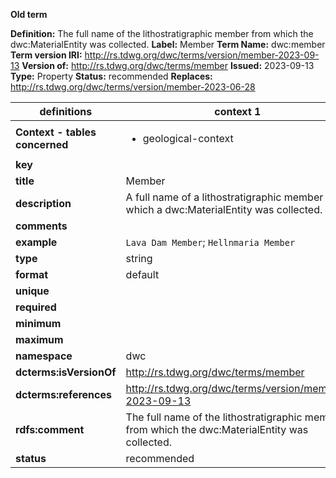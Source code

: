 **Old term**

**Definition:** The full name of the lithostratigraphic member from which the dwc:MaterialEntity was collected.
**Label:** Member
**Term Name:** dwc:member
**Term version IRI:** http://rs.tdwg.org/dwc/terms/version/member-2023-09-13
**Version of:** http://rs.tdwg.org/dwc/terms/member
**Issued:** 2023-09-13
**Type:** Property
**Status:** recommended
**Replaces:** http://rs.tdwg.org/dwc/terms/version/member-2023-06-28


| definitions | context 1 |
|-|-|
| **Context - tables concerned** | <ul><li>geological-context</li></ul> |
| **key** |  |
| **title** | Member |
| **description** | A full name of a lithostratigraphic member from which a dwc:MaterialEntity was collected. |
| **comments** |  |
| **example** | `Lava Dam Member`; `Hellnmaria Member` |
| **type** | string |
| **format** | default |
| **unique** |  |
| **required** |  |
| **minimum** |  |
| **maximum** |  |
| **namespace** | dwc |
| **dcterms:isVersionOf** | http://rs.tdwg.org/dwc/terms/member |
| **dcterms:references** | http://rs.tdwg.org/dwc/terms/version/member-2023-09-13 |
| **rdfs:comment** | The full name of the lithostratigraphic member from which the dwc:MaterialEntity was collected. |
| **status** | recommended |
